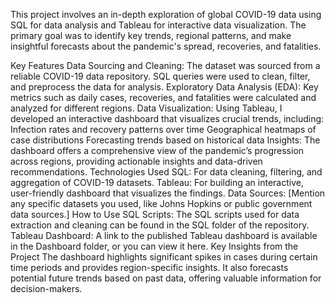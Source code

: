 This project involves an in-depth exploration of global COVID-19 data using SQL for data analysis and Tableau for interactive data visualization. The primary goal was to identify key trends, regional patterns, and make insightful forecasts about the pandemic's spread, recoveries, and fatalities.

Key Features
Data Sourcing and Cleaning: The dataset was sourced from a reliable COVID-19 data repository. SQL queries were used to clean, filter, and preprocess the data for analysis.
Exploratory Data Analysis (EDA): Key metrics such as daily cases, recoveries, and fatalities were calculated and analyzed for different regions.
Data Visualization: Using Tableau, I developed an interactive dashboard that visualizes crucial trends, including:
Infection rates and recovery patterns over time
Geographical heatmaps of case distributions
Forecasting trends based on historical data
Insights: The dashboard offers a comprehensive view of the pandemic’s progression across regions, providing actionable insights and data-driven recommendations.
Technologies Used
SQL: For data cleaning, filtering, and aggregation of COVID-19 datasets.
Tableau: For building an interactive, user-friendly dashboard that visualizes the findings.
Data Sources: [Mention any specific datasets you used, like Johns Hopkins or public government data sources.]
How to Use
SQL Scripts: The SQL scripts used for data extraction and cleaning can be found in the SQL folder of the repository.
Tableau Dashboard: A link to the published Tableau dashboard is available in the Dashboard folder, or you can view it here.
Key Insights from the Project
The dashboard highlights significant spikes in cases during certain time periods and provides region-specific insights.
It also forecasts potential future trends based on past data, offering valuable information for decision-makers.
